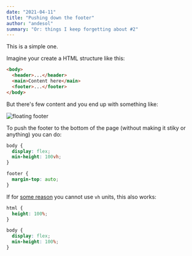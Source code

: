 ```yaml
---
date: "2021-04-11"
title: "Pushing down the footer"
author: "andesol"
summary: "Or: things I keep forgetting about #2"
---
```


This is a simple one.

Imagine your create a HTML structure like this:

```html
<body>
  <header>...</header>
  <main>Content here</main>
  <footer>...</footer>
</body>
```

But there's few content and you end up with something like:

![floating footer](/post-img/float-footer.png)

To push the footer to the bottom of the page (without making it stiky or anything) you can do:

```css
body {
  display: flex;
  min-height: 100vh;
}

footer {
  margin-top: auto;
}
```

If for [some reason](https://chanind.github.io/javascript/2019/09/28/avoid-100vh-on-mobile-web.html) you cannot use `vh` units, this also works:

```css
html {
  height: 100%;
}

body {
  display: flex;
  min-height: 100%;
}
```

